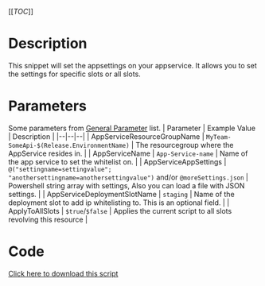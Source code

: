 [[_TOC_]]

# Description
This snippet will set the appsettings on your appservice. It allows you to set the settings for specific slots or all slots.

# Parameters
Some parameters from [General Parameter](/Azure/Azure-CLI-Snippets) list.
| Parameter | Example Value | Description |
|--|--|--|
| AppServiceResourceGroupName | `MyTeam-SomeApi-$(Release.EnvironmentName)` | The resourcegroup where the AppService resides in. |
| AppServiceName | `App-Service-name` | Name of the app service to set the whitelist on. | 
| AppServiceAppSettings | `@("settingname=settingvalue"; "anothersettingname=anothersettingvalue")` and/or `@moreSettings.json` | Powershell string array with settings, Also you can load a file with JSON settings. |
| AppServiceDeploymentSlotName | `staging` |  Name of the deployment slot to add ip whitelisting to. This is an optional field. |
| ApplyToAllSlots | `$true`/`$false` | Applies the current script to all slots revolving this resource |

# Code
[Click here to download this script](../../../../src/App-Services/Set-AppSettings-For-AppService.ps1)
